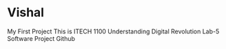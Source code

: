 # Vishal
My First Project
This is ITECH 1100 Understanding Digital Revolution
Lab-5 Software 
Project Github
